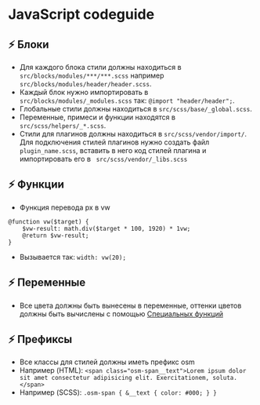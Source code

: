 # JavaScript codeguide

## :zap: Блоки
* Для каждого блока стили должны находиться в  ``` src/blocks/modules/***/***.scss ``` например ``` src/blocks/modules/header/header.scss ```.
* Каждый блок нужно импортировать в ``` src/blocks/modules/_modules.scss ``` так: ```@import "header/header";```.
* Глобальные стили должны находиться в  ``` src/scss/base/_global.scss ```.
* Переменные, примеси и функции находятся в  ``` src/scss/helpers/_*.scss ```.
* Стили для плагинов должны находиться в  ``` src/scss/vendor/import/ ```. Для подключения стилей плагинов нужно создать файл ``` plugin_name.scss ```, вставить в него код стилей плагина и импортировать его в ``` src/scss/vendor/_libs.scss```

## :zap: Функции
* Функция перевода px в vw
```
@function vw($target) {
    $vw-result: math.div($target * 100, 1920) * 1vw;
    @return $vw-result;
}
```
* Вызывается так: ```width: vw(20);```

## :zap: Переменные
* Все цвета должны быть вынесены в переменные, оттенки цветов должны быть вычислены с помощью [Специальных функций](https://sass-lang.com/documentation/modules/color)



## :zap: Префиксы
* Все классы для стилей должны иметь префикс osm
* Например (HTML): ``` <span class="osm-span__text">Lorem ipsum dolor sit amet consectetur adipisicing elit. Exercitationem, soluta.</span> ```
* Например (SCSS): ``` .osm-span { &__text { color: #000; } } ```